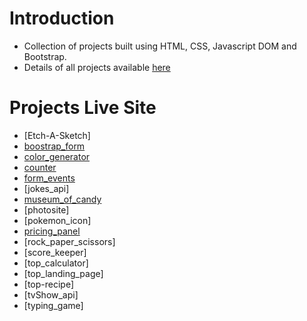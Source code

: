 # Introduction
- Collection of projects built using HTML, CSS, Javascript DOM and Bootstrap.
- Details of all projects available [here](https://chewzzz1014.github.io/portfolio-website-projects-page/)


# Projects Live Site
- [Etch-A-Sketch]
- [boostrap_form](https://chewzzz-boostrap-form.netlify.app/)
- [color_generator](https://chewzzz-color-generator.netlify.app/)
- [counter](https://chewzzz-counter.netlify.app/)
- [form_events](https://chewzzz-form-events.netlify.app/)
- [jokes_api]
- [museum_of_candy](https://chewzzz-museum-of-candy.netlify.app/)
- [photosite]
- [pokemon_icon]
- [pricing_panel](https://chewzzz-pricing-panel.netlify.app/)
- [rock_paper_scissors]
- [score_keeper]
- [top_calculator]
- [top_landing_page]
- [top-recipe]
- [tvShow_api]
- [typing_game]


